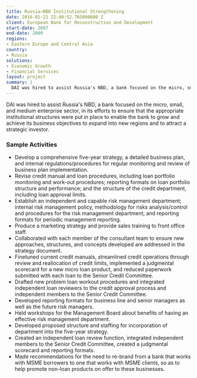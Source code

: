 ```yaml
---
title: Russia—NBD Institutional Strengthening
date: 2016-01-21 22:40:52.765000000 Z
client: European Bank for Reconstruction and Development
start-date: 2007
end-date: 2009
regions:
- Eastern Europe and Central Asia
country:
- Russia
solutions:
- Economic Growth
- Financial Services
layout: project
summary: |
  DAI was hired to assist Russia's NBD, a bank focused on the micro, small, and medium enterprise sector, in its efforts to ensure that the appropriate institutional structures were put in place to enable the bank to grow and achieve its business objectives to expand into new regions and to attract a strategic investor.
---
```

DAI was hired to assist Russia's NBD, a bank focused on the micro, small, and medium enterprise sector, in its efforts to ensure that the appropriate institutional structures were put in place to enable the bank to grow and achieve its business objectives to expand into new regions and to attract a strategic investor.

###  Sample Activities

* Develop a comprehensive five-year strategy, a detailed business plan, and internal regulations/procedures for regular monitoring and review of business plan implementation.
* Revise credit manual and loan procedures, including loan portfolio monitoring and work-out procedures; reporting formats on loan portfolio structure and performance; and the structure of the credit department, including loan approval limits.
* Establish an independent and capable risk management department; internal risk management policy, methodology for risks analysis/control and procedures for the risk management department; and reporting formats for periodic management reporting.
* Produce a marketing strategy and provide sales training to front office staff.
* Collaborated with each member of the consultant team to ensure new approaches, structures, and concepts developed are addressed in the strategy document.
* Finetuned current credit manuals, streamlined credit operations through review and reallocation of credit limits, implemented a judgmental scorecard for a new micro loan product, and reduced paperwork submitted with each loan to the Senior Credit Committee.
* Drafted new problem loan workout procedures and integrated independent loan reviewers to the credit approval process and independent members to the Senior Credit Committee.
* Developed reporting formats for business line and senior managers as well as the future risk managers.
* Held workshops for the Management Board about benefits of having an effective risk management department.
* Developed proposed structure and staffing for incorporation of department into the five-year strategy.
* Created an independent loan review function, integrated independent members to the Senior Credit Committee, created a judgmental scorecard and reporting formats.
* Made recommendations for the need to re-brand from a bank that works with MSME borrowers to one that works with MSME clients, so as to help promote non-loan products on offer to these businesses.
